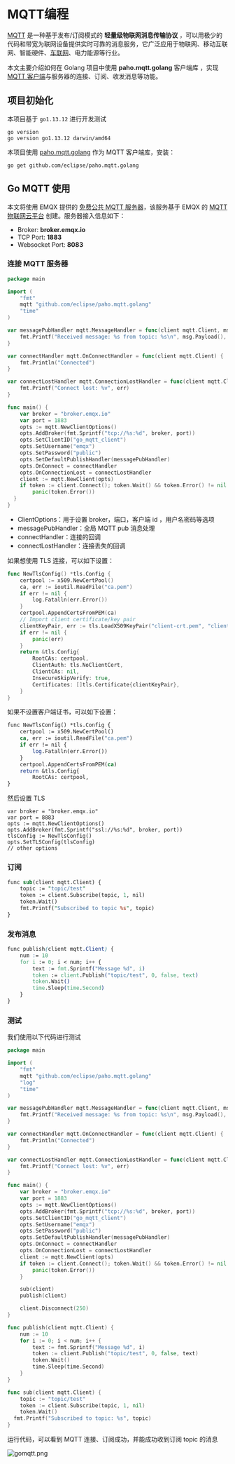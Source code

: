 # MQTT编程

[MQTT](https://mqtt.org/) 是一种基于发布/订阅模式的 **轻量级物联网消息传输协议** ，可以用极少的代码和带宽为联网设备提供实时可靠的消息服务，它广泛应用于物联网、移动互联网、智能硬件、[车联网](https://www.emqx.com/zh/blog/category/internet-of-vehicles)、电力能源等行业。

本文主要介绍如何在 Golang 项目中使用 **paho.mqtt.golang** 客户端库 ，实现 [MQTT 客户端](https://www.emqx.com/zh/mqtt-client-sdk)与服务器的连接、订阅、收发消息等功能。

## 项目初始化

本项目基于 `go1.13.12` 进行开发测试

```vim
go version
go version go1.13.12 darwin/amd64
```

本项目使用 [paho.mqtt.golang](https://github.com/eclipse/paho.mqtt.golang) 作为 MQTT 客户端库，安装：

```vim
go get github.com/eclipse/paho.mqtt.golang
```

## Go MQTT 使用

本文将使用 EMQX 提供的 [免费公共 MQTT 服务器](https://www.emqx.com/zh/mqtt/public-mqtt5-broker)，该服务基于 EMQX 的 [MQTT 物联网云平台](https://www.emqx.com/zh/cloud) 创建。服务器接入信息如下：

- Broker: **broker.emqx.io**
- TCP Port: **1883**
- Websocket Port: **8083**

### 连接 MQTT 服务器

```go
package main

import (
    "fmt"
    mqtt "github.com/eclipse/paho.mqtt.golang"
    "time"
)

var messagePubHandler mqtt.MessageHandler = func(client mqtt.Client, msg mqtt.Message) {
    fmt.Printf("Received message: %s from topic: %s\n", msg.Payload(), msg.Topic())
}

var connectHandler mqtt.OnConnectHandler = func(client mqtt.Client) {
    fmt.Println("Connected")
}

var connectLostHandler mqtt.ConnectionLostHandler = func(client mqtt.Client, err error) {
    fmt.Printf("Connect lost: %v", err)
}

func main() {
    var broker = "broker.emqx.io"
    var port = 1883
    opts := mqtt.NewClientOptions()
    opts.AddBroker(fmt.Sprintf("tcp://%s:%d", broker, port))
    opts.SetClientID("go_mqtt_client")
    opts.SetUsername("emqx")
    opts.SetPassword("public")
    opts.SetDefaultPublishHandler(messagePubHandler)
    opts.OnConnect = connectHandler
    opts.OnConnectionLost = connectLostHandler
    client := mqtt.NewClient(opts)
    if token := client.Connect(); token.Wait() && token.Error() != nil {
        panic(token.Error())
  }
}
```

- ClientOptions：用于设置 broker，端口，客户端 id ，用户名密码等选项
- messagePubHandler：全局 MQTT pub 消息处理
- connectHandler：连接的回调
- connectLostHandler：连接丢失的回调

如果想使用 TLS 连接，可以如下设置：

```go
func NewTlsConfig() *tls.Config {
    certpool := x509.NewCertPool()
    ca, err := ioutil.ReadFile("ca.pem")
    if err != nil {
        log.Fatalln(err.Error())
    }
    certpool.AppendCertsFromPEM(ca)
    // Import client certificate/key pair
    clientKeyPair, err := tls.LoadX509KeyPair("client-crt.pem", "client-key.pem")
    if err != nil {
        panic(err)
    }
    return &tls.Config{
        RootCAs: certpool,
        ClientAuth: tls.NoClientCert,
        ClientCAs: nil,
        InsecureSkipVerify: true,
        Certificates: []tls.Certificate{clientKeyPair},
    }
}
```

如果不设置客户端证书，可以如下设置：

```stata
func NewTlsConfig() *tls.Config {
    certpool := x509.NewCertPool()
    ca, err := ioutil.ReadFile("ca.pem")
    if err != nil {
        log.Fatalln(err.Error())
    }
    certpool.AppendCertsFromPEM(ca)
    return &tls.Config{
        RootCAs: certpool,
}
```

然后设置 TLS

```stylus
var broker = "broker.emqx.io"
var port = 8883
opts := mqtt.NewClientOptions()
opts.AddBroker(fmt.Sprintf("ssl://%s:%d", broker, port))
tlsConfig := NewTlsConfig()
opts.SetTLSConfig(tlsConfig)
// other options
```

### 订阅

```perl
func sub(client mqtt.Client) {
    topic := "topic/test"
    token := client.Subscribe(topic, 1, nil)
    token.Wait()
    fmt.Printf("Subscribed to topic %s", topic)
}
```

### 发布消息

```css
func publish(client mqtt.Client) {
    num := 10
    for i := 0; i < num; i++ {
        text := fmt.Sprintf("Message %d", i)
        token := client.Publish("topic/test", 0, false, text)
        token.Wait()
        time.Sleep(time.Second)
    }
}
```

### 测试

我们使用以下代码进行测试

```go
package main

import (
    "fmt"
    mqtt "github.com/eclipse/paho.mqtt.golang"
    "log"
    "time"
)

var messagePubHandler mqtt.MessageHandler = func(client mqtt.Client, msg mqtt.Message) {
    fmt.Printf("Received message: %s from topic: %s\n", msg.Payload(), msg.Topic())
}

var connectHandler mqtt.OnConnectHandler = func(client mqtt.Client) {
    fmt.Println("Connected")
}

var connectLostHandler mqtt.ConnectionLostHandler = func(client mqtt.Client, err error) {
    fmt.Printf("Connect lost: %v", err)
}

func main() {
    var broker = "broker.emqx.io"
    var port = 1883
    opts := mqtt.NewClientOptions()
    opts.AddBroker(fmt.Sprintf("tcp://%s:%d", broker, port))
    opts.SetClientID("go_mqtt_client")
    opts.SetUsername("emqx")
    opts.SetPassword("public")
    opts.SetDefaultPublishHandler(messagePubHandler)
    opts.OnConnect = connectHandler
    opts.OnConnectionLost = connectLostHandler
    client := mqtt.NewClient(opts)
    if token := client.Connect(); token.Wait() && token.Error() != nil {
        panic(token.Error())
    }

    sub(client)
    publish(client)

    client.Disconnect(250)
}

func publish(client mqtt.Client) {
    num := 10
    for i := 0; i < num; i++ {
        text := fmt.Sprintf("Message %d", i)
        token := client.Publish("topic/test", 0, false, text)
        token.Wait()
        time.Sleep(time.Second)
    }
}

func sub(client mqtt.Client) {
    topic := "topic/test"
    token := client.Subscribe(topic, 1, nil)
    token.Wait()
  fmt.Printf("Subscribed to topic: %s", topic)
}
```

运行代码，可以看到 MQTT 连接、订阅成功，并能成功收到订阅 topic 的消息

![gomqtt.png](./assets/MQTT编程/1.png)